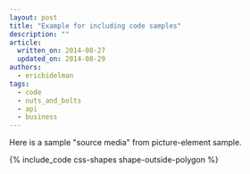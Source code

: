 ```yaml
---
layout: post
title: "Example for including code samples"
description: ""
article:
  written_on: 2014-08-27
  updated_on: 2014-08-29
authors:
  - ericbidelman
tags:
  - code
  - nuts_and_bolts
  - api
  - business
---
```

Here is a sample "source media" from picture-element sample.

{% include_code css-shapes shape-outside-polygon %}
